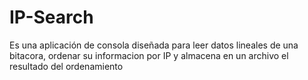 # IP-Search
Es una aplicación de consola diseñada para leer datos lineales de una bitacora, ordenar su informacion por IP y almacena en un archivo el resultado del ordenamiento
